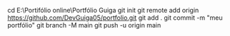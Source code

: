 cd E:\Portifólio online\Portfólio Guiga
git init
git remote add origin https://github.com/DevGuiga05/portfolio.git
git add .
git commit -m "meu portfólio"
git branch -M main
git push -u origin main

